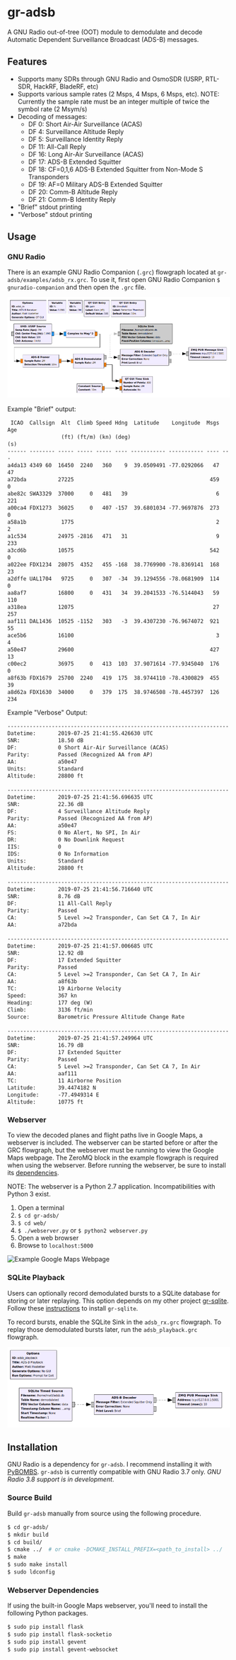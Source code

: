 
# gr-adsb

A GNU Radio out-of-tree (OOT) module to demodulate and decode Automatic Dependent Surveillance Broadcast (ADS-B) messages.

## Features

* Supports many SDRs through GNU Radio and OsmoSDR (USRP, RTL-SDR, HackRF, BladeRF, etc)
* Supports various sample rates (2 Msps, 4 Msps, 6 Msps, etc). NOTE: Currently the sample rate must be an integer multiple of twice the symbol rate (2 Msym/s)
* Decoding of messages:
  * DF 0:  Short Air-Air Surveillance (ACAS)
  * DF 4:  Surveillance Altitude Reply
  * DF 5:  Surveillance Identity Reply
  * DF 11: All-Call Reply
  * DF 16: Long Air-Air Surveillance (ACAS)
  * DF 17: ADS-B Extended Squitter
  * DF 18: CF=0,1,6 ADS-B Extended Squitter from Non-Mode S Transponders
  * DF 19: AF=0 Military ADS-B Extended Squitter
  * DF 20: Comm-B Altitude Reply
  * DF 21: Comm-B Identity Reply
* "Brief" stdout printing
* "Verbose" stdout printing

## Usage

### GNU Radio

There is an example GNU Radio Companion (`.grc`) flowgraph located at `gr-adsb/examples/adsb_rx.grc`. To use it, first open GNU Radio Companion `$ gnuradio-companion` and then open the `.grc` file.

![ADS-B Receiver Flowgraph](https://github.com/mhostetter/gr-adsb/blob/master/docs/adsb_rx.png)

Example "Brief" output:

```text
 ICAO  Callsign  Alt  Climb Speed Hdng  Latitude    Longitude  Msgs Age
                 (ft) (ft/m) (kn) (deg)                             (s)
------ -------- ----- ----- ----- ---- ----------- ----------- ---- ---
a4da13 4349 60  16450  2240   360    9  39.0509491 -77.0292066   47  47
a72bda          27225                                           459   0
abe82c SWA3329  37000     0   481   39                            6 221
a00ca4 FDX1273  36025     0   407 -157  39.6801034 -77.9697876  273   0
a58a1b           1775                                             2   2
a1c534          24975 -2816   471   31                            9 233
a3cd6b          10575                                           542   0
a022ee FDX1234  28075  4352   455 -168  38.7769900 -78.8369141  168  23
a2dffe UAL1704   9725     0   307  -34  39.1294556 -78.0681909  114   0
aa8af7          16800     0   431   34  39.2041533 -76.5144043   59 110
a318ea          12075                                            27 257
aaf111 DAL1436  10525 -1152   303   -3  39.4307230 -76.9674072  921  55
ace5b6          16100                                             3   4
a50e47          29600                                           427  13
c00ec2          36975     0   413  103  37.9071614 -77.9345040  176   0
a8f63b FDX1679  25700  2240   419  175  38.9744110 -78.4300829  455  39
a8d62a FDX1630  34000     0   379  175  38.9746508 -78.4457397  126 234
```

Example "Verbose" Output:

```text
----------------------------------------------------------------------
Datetime:       2019-07-25 21:41:55.426630 UTC
SNR:            18.50 dB
DF:             0 Short Air-Air Surveillance (ACAS)
Parity:         Passed (Recognized AA from AP)
AA:             a50e47
Units:          Standard
Altitude:       28800 ft

----------------------------------------------------------------------
Datetime:       2019-07-25 21:41:56.696635 UTC
SNR:            22.36 dB
DF:             4 Surveillance Altitude Reply
Parity:         Passed (Recognized AA from AP)
AA:             a50e47
FS:             0 No Alert, No SPI, In Air
DR:             0 No Downlink Request
IIS:            0
IDS:            0 No Information
Units:          Standard
Altitude:       28800 ft

----------------------------------------------------------------------
Datetime:       2019-07-25 21:41:56.716640 UTC
SNR:            8.76 dB
DF:             11 All-Call Reply
Parity:         Passed
CA:             5 Level >=2 Transponder, Can Set CA 7, In Air
AA:             a72bda

----------------------------------------------------------------------
Datetime:       2019-07-25 21:41:57.006685 UTC
SNR:            12.92 dB
DF:             17 Extended Squitter
Parity:         Passed
CA:             5 Level >=2 Transponder, Can Set CA 7, In Air
AA:             a8f63b
TC:             19 Airborne Velocity
Speed:          367 kn
Heading:        177 deg (W)
Climb:          3136 ft/min
Source:         Barometric Pressure Altitude Change Rate

----------------------------------------------------------------------
Datetime:       2019-07-25 21:41:57.249964 UTC
SNR:            16.79 dB
DF:             17 Extended Squitter
Parity:         Passed
CA:             5 Level >=2 Transponder, Can Set CA 7, In Air
AA:             aaf111
TC:             11 Airborne Position
Latitude:       39.4474182 N
Longitude:      -77.4949314 E
Altitude:       10775 ft
```

### Webserver

To view the decoded planes and flight paths live in Google Maps, a webserver is included. The webserver can be started before or after the GRC flowgraph, but the webserver must be running to view the Google Maps webpage. The ZeroMQ block in the example flowgraph is required when using the webserver. Before running the webserver, be sure to install its [dependencies](#webserver-dependencies).

NOTE: The webserver is a Python 2.7 application. Incompatibilities with Python 3 exist.

1. Open a terminal
2. `$ cd gr-adsb/`
3. `$ cd web/`
4. `$ ./webserver.py` or `$ python2 webserver.py`
5. Open a web browser
6. Browse to `localhost:5000`

![Example Google Maps Webpage](https://github.com/mhostetter/gr-adsb/blob/master/docs/adsb_google_maps.png)

### SQLite Playback

Users can optionally record demodulated bursts to a SQLite database for storing or later replaying. This option depends on my other project [gr-sqlite](https://github.com/mhostetter/gr-sqlite). Follow these [instructions](https://github.com/mhostetter/gr-sqlite#installation) to install `gr-sqlite`.

To record bursts, enable the SQLite Sink in the `adsb_rx.grc` flowgraph. To replay those demodulated bursts later, run the `adsb_playback.grc` flowgraph.

![ADS-B Playback Flowgraph](https://github.com/mhostetter/gr-adsb/blob/master/docs/adsb_playback.png)

## Installation

GNU Radio is a dependency for `gr-adsb`. I recommend installing it with [PyBOMBS](https://github.com/gnuradio/pybombs). `gr-adsb` is currently compatible with GNU Radio 3.7 only. *GNU Radio 3.8 support is in development*.

### Source Build

Build `gr-adsb` manually from source using the following procedure.

```bash
$ cd gr-adsb/
$ mkdir build
$ cd build/
$ cmake ../  # or cmake -DCMAKE_INSTALL_PREFIX=<path_to_install> ../
$ make
$ sudo make install
$ sudo ldconfig
```

### Webserver Dependencies

If using the built-in Google Maps webserver, you'll need to install the following Python packages.

```bash
$ sudo pip install flask
$ sudo pip install flask-socketio
$ sudo pip install gevent
$ sudo pip install gevent-websocket
```
